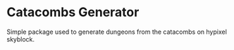 # Catacombs Generator

Simple package used to generate dungeons from the catacombs on hypixel skyblock.
